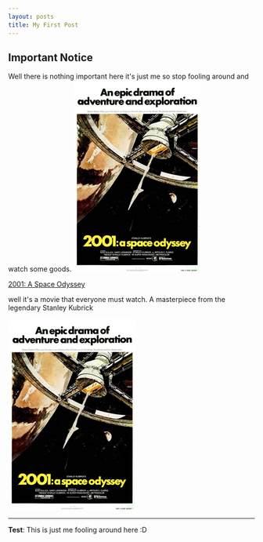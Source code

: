 ```yaml
---
layout: posts
title: My First Post
---
```


## Important Notice
Well there is nothing important here
it's just me
so stop fooling around and watch some goods.
![alt text](../assets/images/2001_A_Space_Odyssey_(1968).png "Movie Poster")

[2001: A Space Odyssey](https://www.imdb.com/title/tt0062622/)

well it's a movie that everyone must watch.
A masterpiece from the legendary Stanley Kubrick



![alt text](../assets/images/2001_A_Space_Odyssey_(1968).png "Movie Poster")

---
**Test**: This is just me fooling around here :D
